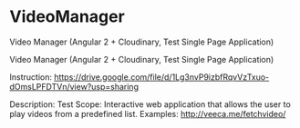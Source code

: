 # VideoManager
Video Manager (Angular 2 + Cloudinary, Test Single Page Application)

Video Manager (Angular 2 + Cloudinary, Test Single Page Application)

Instruction:
https://drive.google.com/file/d/1Lg3nvP9izbfRqvVzTxuo-dOmsLPFDTVn/view?usp=sharing


Description:
Test Scope: Interactive web application that allows the user to play videos from a predefined list. 
Examples:
http://veeca.me/fetchvideo/

